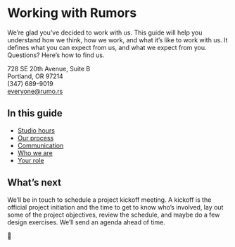 # Working with Rumors

We’re glad you’ve decided to work with us. This guide will help you understand how we think, how we work, and what it’s like to work with us. It defines what you can expect from us, and what we expect from you. Questions? Here’s how to find us.

728 SE 20th Avenue, Suite B  
Portland, OR 97214  
(347) 689-9019  
everyone@rumo.rs

## In this guide

- [Studio hours](hours.md)
- [Our process](process.md)
- [Communication](communication.md)
- [Who we are](who-we-are.md)
- [Your role](your-role.md)

## What’s next

We’ll be in touch to schedule a project kickoff meeting. A kickoff is the official project initiation and the time to get to know who’s involved, lay out some of the project objectives, review the schedule, and maybe do a few design exercises. We’ll send an agenda ahead of time.


🎵